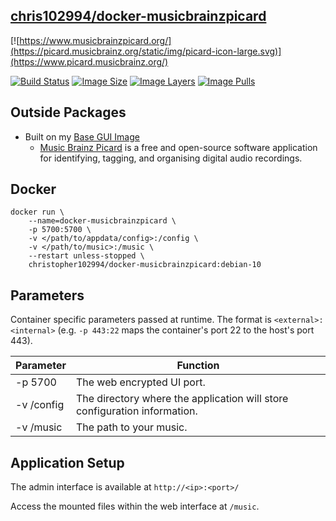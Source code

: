 ## [chris102994/docker-musicbrainzpicard](https://github.com/chris102994/docker-musicbrainzpicard)

[![https://www.musicbrainzpicard.org/](https://picard.musicbrainz.org/static/img/picard-icon-large.svg)](https://www.picard.musicbrainz.org/)

[![Build Status](https://travis-ci.com/chris102994/docker-musicbrainzpicard.svg?branch=master)](https://travis-ci.com/chris102994/docker-musicbrainzpicard)
 [![Image Size](https://img.shields.io/microbadger/image-size/christopher102994/docker-musicbrainzpicard/debian-10)](https://hub.docker.com/repository/docker/christopher102994/docker-musicbrainzpicard)
 [![Image Layers](https://img.shields.io/microbadger/layers/christopher102994/docker-musicbrainzpicard/debian-10)](https://hub.docker.com/repository/docker/christopher102994/docker-musicbrainzpicard)
 [![Image Pulls](https://img.shields.io/docker/pulls/christopher102994/docker-musicbrainzpicard)](https://hub.docker.com/repository/docker/christopher102994/docker-musicbrainzpicard)

## Outside Packages
* Built on my [Base GUI Image](https://github.com/chris102994/docker-base-image-gui)
  * [Music Brainz Picard](https://www.picard.musicbrainz.org/) is a free and open-source software application for identifying, tagging, and organising digital audio recordings.

## Docker
```
docker run \
	--name=docker-musicbrainzpicard \
	-p 5700:5700 \
	-v </path/to/appdata/config>:/config \
  	-v </path/to/music>:/music \
	--restart unless-stopped \
	christopher102994/docker-musicbrainzpicard:debian-10
```

## Parameters
Container specific parameters passed at runtime. The format is `<external>:<internal>` (e.g. `-p 443:22` maps the container's port 22 to the host's port 443).

| Parameter | Function |
| -------- | -------- |
| -p 5700 | The web encrypted UI port. |
| -v /config | The directory where the application will store configuration information. |
| -v /music | The path to your music. |

## Application Setup

The admin interface is available at `http://<ip>:<port>/`

Access the mounted files within the web interface at `/music`.
